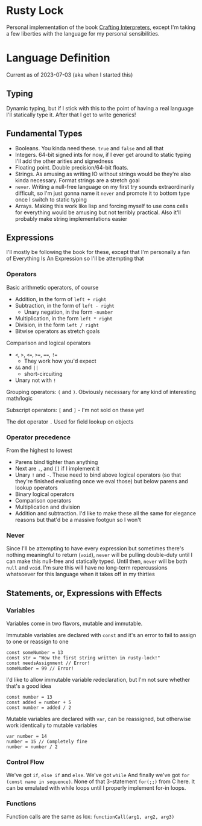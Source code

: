 # Rusty Lock

Personal implementation of the book [Crafting Interpreters](https://craftinginterpreters.com/), except I'm taking a few liberties with the language for my personal sensibilities.

# Language Definition
Current as of 2023-07-03 (aka when I started this)

## Typing
Dynamic typing, but if I stick with this to the point of having a real language I'll statically type it. After that I get to write generics!

## Fundamental Types
* Booleans. You kinda need these. `true` and `false` and all that
* Integers. 64-bit signed ints for now, if I ever get around to static typing I'll add the other arities and signedness
* Floating point. Double precision/64-bit floats. 
* Strings. As amusing as writing IO without strings would be they're also kinda necessary. Format strings are a stretch goal
* `never`. Writing a null-free language on my first try sounds extraordinarily difficult, so I'm just gonna name it `never` and promote it to bottom type once I switch to static typing
* Arrays. Making this work like lisp and forcing myself to use cons cells for everything would be amusing but not terribly practical. Also it'll probably make string implementations easier

## Expressions
I'll mostly be following the book for these, except that I'm personally a fan of Everything Is An Expression so I'll be attempting that
### Operators
Basic arithmetic operators, of course
- Addition, in the form of `left + right`
- Subtraction, in the form of `left - right` 
  - Unary negation, in the form `-number`
- Multiplication, in the form `left * right`
- Division, in the form `left / right`
- Bitwise operators as stretch goals

Comparison and logical operators
- `<`, `>`, `<=`, `>=`, `==`, `!=`
  - They work how you'd expect
- `&&` and `||`
  - short-circuiting
- Unary not with `!`

Grouping operators: `(` and `)`. Obviously necessary for any kind of interesting math/logic

Subscript operators: `[` and `]` - I'm not sold on these yet!

The dot operator `.`
Used for field lookup on objects

### Operator precedence
From the highest to lowest
- Parens bind tighter than anything
- Next are `.`, and `[]` if I implement it
- Unary `!` and `-`. These need to bind above logical operators (so that they're finished evaluating once we eval those) but below parens and lookup operators
- Binary logical operators
- Comparison operators
- Multiplication and division
- Addition and subtraction. I'd like to make these all the same for elegance reasons but that'd be a massive footgun so I won't

### Never
Since I'll be attempting to have every expression but sometimes there's nothing meaningful to return (`void`), `never` will be pulling double-duty until I can make this null-free and statically typed. Until then, `never` will be both `null` and `void`. I'm sure this will have no long-term repercussions whatsoever for this language when it takes off in my thirties

## Statements, or, Expressions with Effects
### Variables
Variables come in two flavors, mutable and immutable. 

Immutable variables are declared with `const` and it's an error to fail to assign to one or reassign to one
```
const someNumber = 13
const str = "Wow the first string written in rusty-lock!"
const needsAssignment // Error!
someNumber = 99 // Error!
```
I'd like to allow immutable variable *re*declaration, but I'm not sure whether that's a good idea
```
const number = 13
const added = number + 5
const number = added / 2
```

Mutable variables are declared with `var`, can be reassigned, but otherwise work identically to mutable variables
```
var number = 14
number = 15 // Completely fine
number = number / 2
```

### Control Flow
We've got `if`, `else if` and `else`. 
We've got `while`
And finally we've got `for (const name in sequence)`. None of that 3-statement `for(;;)` from C here. It can be emulated with while loops until I properly implement for-in loops.

### Functions
Function calls are the same as lox: `functionCall(arg1, arg2, arg3)`
